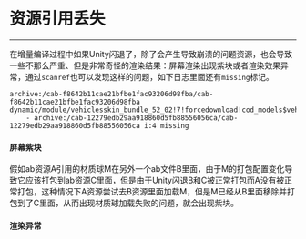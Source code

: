 # 资源引用丢失
---

在增量编译过程中如果Unity闪退了，除了会产生导致崩溃的问题资源，也会导致一些不那么严重、但是非常奇怪的渲染结果：屏幕渲染出现紫块或者渲染效果异常，通过`scanref`也可以发现这样的问题，如下日志里面还有`missing`标记。

```
archive:/cab-f8642b11cae21bfbe1fac93206d98fba/cab-f8642b11cae21bfbe1fac93206d98fba dynamic/module/vehiclesskin_bundle_52_02!7!forcedownload!cod_models$vehicles$tank$5!2.pak
    - archive:/cab-12279edb29aa918860d5fb88556056ca/cab-12279edb29aa918860d5fb88556056ca i:4 missing
```

#### 屏幕紫块

假如ab资源A引用的材质球M在另外一个ab文件B里面，由于M的打包配置变化导致它应该打包到ab资源C里面，但是由于Unity闪退B和C被正常打包而A没有被正常打包，这种情况下A资源尝试去B资源里面加载M，但是M已经从B里面移除并打包到了C里面，从而出现材质球加载失败的问题，就会出现紫块。


#### 渲染异常



